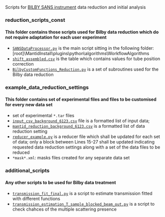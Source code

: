 Scripts for [BILBY SANS instrument](http://www.ansto.gov.au/ResearchHub/OurInfrastructure/ACNS/Facilities/Instruments/Bilby/index.htm) data reduction and initial analysis

### reduction_scripts_const
#### This folder contains those scripts used for Bilby data reduction which do not require adaptation for each user experiment
- [`SANSDataProcessor.py`](/reduction_scripts_const/SANSDataProcessor.py) is the main script sitting in the following folder:[root]\MantidInstall\plugins\python\algorithms\WorkflowAlgorithms
- [`shift_assembled.csv`](/reduction_scripts_const/shift_assembled.csv) is the table which contains values for tube position correction
- [`BilbyCustomFunctions_Reduction.py`](/reduction_scripts_const/BilbyCustomFunctions_Reduction.py) is a set of subroutines used for the Bilby data reduction

### example_data_reduction_settings
#### This folder contains set of experimental files and files to be customised for every new data set
- set of experimental `*.tar` files
- [`input_csv_background_6123.csv`](/example_data_reduction_settings/input_csv_background_6123.csv) file is a formatted list of input data;
- [`mantid_reduction_background_6123.csv`](/example_data_reduction_settings/mantid_reduction_background_6123.csv) is a formatted list of data reduction setting
-  [`reducer_example.py`](/example_data_reduction_settings/reducer_example.py) is a reducer file which shall be updated for each set of data; only a block between Lines 15-27 shall be updated indicating requested data reduction settings along with a set of the data files to be reduced
- `*mask*.xml`: masks files created for any separate data set

### additional_scripts
#### Any other scripts to be used for Bilby data treatment
- [`transmission_fit_final.py`](/additional_scripts/transmission_fit_final.py) is a script to estimate transmission fitted with different functions
- [`transmission_estimation_T_sample_blocked_beam_out.py`](/additional_scripts/transmission_estimation_T_sample_blocked_beam_out.py) is a script to check chahces of the multiple scattering presence
